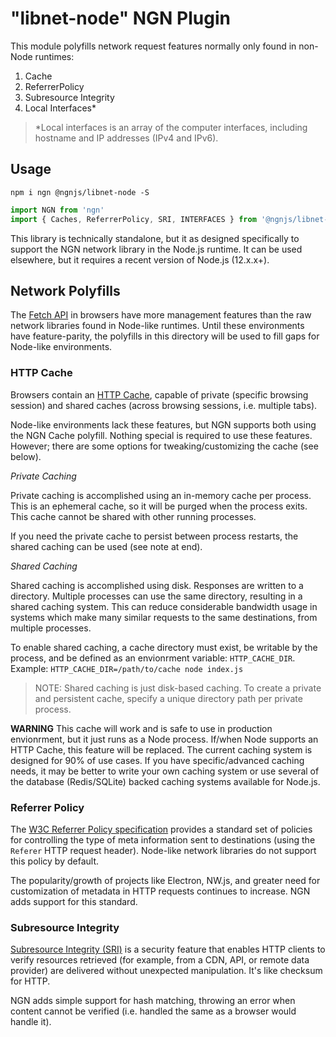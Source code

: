 # "libnet-node" NGN Plugin

This module polyfills network request features normally only found in non-Node runtimes:

1. Cache
1. ReferrerPolicy
1. Subresource Integrity
1. Local Interfaces*

> *Local interfaces is an array of the computer interfaces, including hostname and IP addresses (IPv4 and IPv6).

## Usage

`npm i ngn @ngnjs/libnet-node -S`

```javascript
import NGN from 'ngn'
import { Caches, ReferrerPolicy, SRI, INTERFACES } from '@ngnjs/libnet-node'
```

This library is technically standalone, but it as designed specifically to support the NGN network library in the Node.js runtime. It can be used elsewhere, but it requires a recent version of Node.js (12.x.x+).

## Network Polyfills

The [Fetch API](https://developer.mozilla.org/en-US/docs/Web/API/WindowOrWorkerGlobalScope/fetch) in browsers have more management features than the raw network libraries found in Node-like runtimes. Until these environments have feature-parity, the polyfills in this directory will be used to fill gaps for Node-like environments.

### HTTP Cache

Browsers contain an [HTTP Cache](https://developer.mozilla.org/en-US/docs/Web/HTTP/Caching), capable of private (specific browsing session) and shared caches (across browsing sessions, i.e. multiple tabs).

Node-like environments lack these features, but NGN supports both using the NGN Cache polyfill. Nothing special is required to use these features. However; there are some options for tweaking/customizing the cache (see below).

_Private Caching_

Private caching is accomplished using an in-memory cache per process. This is an ephemeral cache, so it will be purged when the process exits. This cache cannot be shared with other running processes.

If you need the private cache to persist between process restarts, the shared caching can be used (see note at end).

_Shared Caching_

Shared caching is accomplished using disk. Responses are written to a directory. Multiple processes can use the same directory, resulting in a shared caching system. This can reduce considerable bandwidth usage in systems which make many similar requests to the same destinations, from multiple processes.

To enable shared caching, a cache directory must exist, be writable by the process, and be defined as an envionrment variable: `HTTP_CACHE_DIR`. Example: `HTTP_CACHE_DIR=/path/to/cache node index.js`

> NOTE: Shared caching is just disk-based caching. To create a private and persistent cache, specify a unique directory path per private process.

**WARNING**
This cache will work and is safe to use in production envionrment, but it just runs as a Node process. If/when Node supports an HTTP Cache, this feature will be replaced. The current caching system is designed for 90% of use cases. If you have specific/advanced caching needs, it may be better to write your own caching system or use several of the database (Redis/SQLite) backed caching systems available for Node.js.

### Referrer Policy

The [W3C Referrer Policy specification](https://w3c.github.io/webappsec-referrer-policy/#referrer-policies) provides a standard set of policies for controlling the type of meta information sent to destinations (using the `Referer` HTTP request header). Node-like network libraries do not support this policy by default.

The popularity/growth of projects like Electron, NW.js, and greater need for customization of metadata in HTTP requests continues to increase. NGN adds support for this standard.

### Subresource Integrity

[Subresource Integrity (SRI)](https://developer.mozilla.org/en-US/docs/Web/Security/Subresource_Integrity) is a security feature that enables HTTP clients to verify resources retrieved (for example, from a CDN, API, or remote data provider) are delivered without unexpected manipulation. It's like checksum for HTTP.

NGN adds simple support for hash matching, throwing an error when content cannot be verified (i.e. handled the same as a browser would handle it).